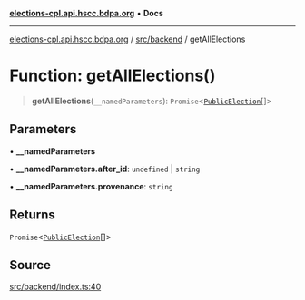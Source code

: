 [**elections-cpl.api.hscc.bdpa.org**](../../../README.md) • **Docs**

***

[elections-cpl.api.hscc.bdpa.org](../../../README.md) / [src/backend](../README.md) / getAllElections

# Function: getAllElections()

> **getAllElections**(`__namedParameters`): `Promise`\<[`PublicElection`](../db/type-aliases/PublicElection.md)[]\>

## Parameters

• **\_\_namedParameters**

• **\_\_namedParameters.after\_id**: `undefined` \| `string`

• **\_\_namedParameters.provenance**: `string`

## Returns

`Promise`\<[`PublicElection`](../db/type-aliases/PublicElection.md)[]\>

## Source

[src/backend/index.ts:40](https://github.com/nhscc/elections_cpl.api.hscc.bdpa.org/blob/46ed5b306a3fd199be2bd28706c3da03542c6da3/src/backend/index.ts#L40)
